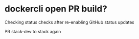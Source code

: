 # dockercli open PR build?

Checking status checks after re-enabling GitHub status updates

PR stack-dev to stack again
